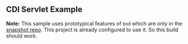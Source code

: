 ## CDI Servlet Example

**Note:** This sample uses prototypical features of `bnd` which are only in the [snapshot repo](https://bndtools.jfrog.io/bndtools/libs-snapshot/). This project is already configured to use it. So this build should work.